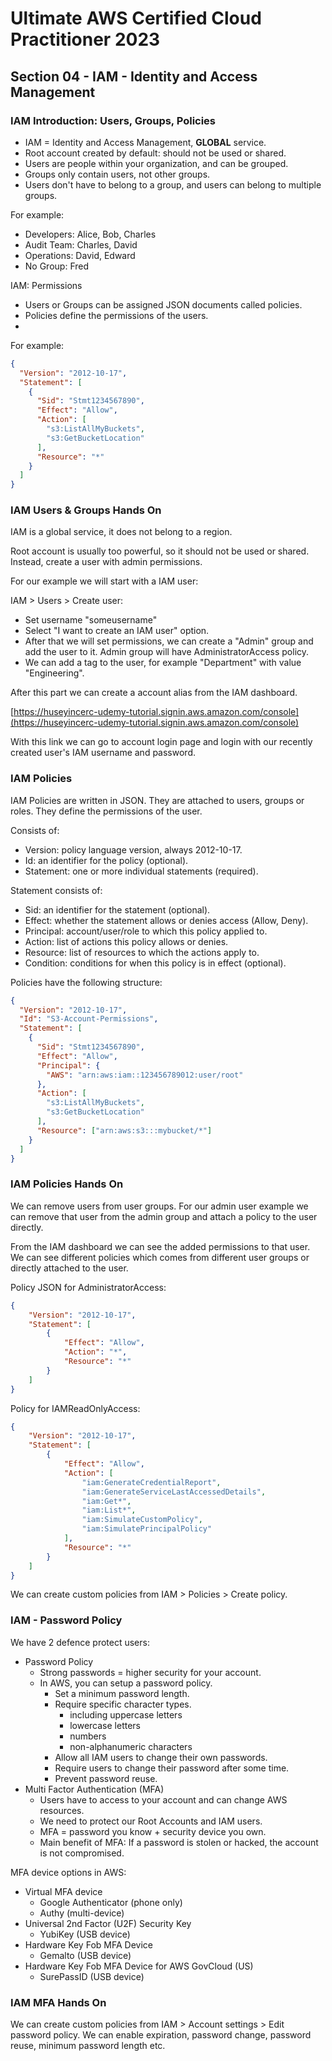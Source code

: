 # Ultimate AWS Certified Cloud Practitioner 2023

## Section 04 - IAM - Identity and Access Management

### IAM Introduction: Users, Groups, Policies

- IAM = Identity and Access Management, **GLOBAL** service.
- Root account created by default: should not be used or shared.
- Users are people within your organization, and can be grouped.
- Groups only contain users, not other groups.
- Users don't have to belong to a group, and users can belong to multiple groups.

For example:

- Developers: Alice, Bob, Charles
- Audit Team: Charles, David
- Operations: David, Edward
- No Group: Fred

IAM: Permissions

- Users or Groups can be assigned JSON documents called policies.
- Policies define the permissions of the users.
- 

For example:

```json
{
  "Version": "2012-10-17",
  "Statement": [
    {
      "Sid": "Stmt1234567890",
      "Effect": "Allow",
      "Action": [
        "s3:ListAllMyBuckets",
        "s3:GetBucketLocation"
      ],
      "Resource": "*"
    }
  ]
}
```

### IAM Users & Groups Hands On

IAM is a global service, it does not belong to a region.

Root account is usually too powerful, so it should not be used or shared. Instead, create a user with admin permissions.

For our example we will start with a IAM user:

IAM > Users > Create user: 

- Set username "someusername"
- Select "I want to create an IAM user" option.
- After that we will set permissions, we can create a "Admin" group and add the user to it. Admin group will have AdministratorAccess policy.
- We can add a tag to the user, for example "Department" with value "Engineering".

After this part we can create a account alias from the IAM dashboard.

[https://huseyincerc-udemy-tutorial.signin.aws.amazon.com/console](https://huseyincerc-udemy-tutorial.signin.aws.amazon.com/console)

With this link we can go to account login page and login with our recently created user's IAM username and password.

### IAM Policies

IAM Policies are written in JSON. They are attached to users, groups or roles. They define the permissions of the user.

Consists of:

- Version: policy language version, always 2012-10-17.
- Id: an identifier for the policy (optional).
- Statement: one or more individual statements (required).

Statement consists of:

- Sid: an identifier for the statement (optional).
- Effect: whether the statement allows or denies access (Allow, Deny).
- Principal: account/user/role to which this policy applied to.
- Action: list of actions this policy allows or denies.
- Resource: list of resources to which the actions apply to.
- Condition: conditions for when this policy is in effect (optional).

Policies have the following structure:

```json
{
  "Version": "2012-10-17",
  "Id": "S3-Account-Permissions",
  "Statement": [
    {
      "Sid": "Stmt1234567890",
      "Effect": "Allow",
      "Principal": {
        "AWS": "arn:aws:iam::123456789012:user/root"
      },
      "Action": [
        "s3:ListAllMyBuckets",
        "s3:GetBucketLocation"
      ],
      "Resource": ["arn:aws:s3:::mybucket/*"]
    }
  ]
}
```

### IAM Policies Hands On

We can remove users from user groups. For our admin user example we can remove that user from the admin group and attach a policy to the user directly.

From the IAM dashboard we can see the added permissions to that user. We can see different policies which comes from different user groups or directly attached to the user.

Policy JSON for AdministratorAccess:

```JSON
{
    "Version": "2012-10-17",
    "Statement": [
        {
            "Effect": "Allow",
            "Action": "*",
            "Resource": "*"
        }
    ]
}
```

Policy for IAMReadOnlyAccess:

```json
{
    "Version": "2012-10-17",
    "Statement": [
        {
            "Effect": "Allow",
            "Action": [
                "iam:GenerateCredentialReport",
                "iam:GenerateServiceLastAccessedDetails",
                "iam:Get*",
                "iam:List*",
                "iam:SimulateCustomPolicy",
                "iam:SimulatePrincipalPolicy"
            ],
            "Resource": "*"
        }
    ]
}
```

We can create custom policies from IAM > Policies > Create policy.

### IAM - Password Policy

We have 2 defence protect users:

- Password Policy
  - Strong passwords = higher security for your account.
  - In AWS, you can setup a password policy.
    - Set a minimum password length.
    - Require specific character types.
      - including uppercase letters
      - lowercase letters
      - numbers
      - non-alphanumeric characters
    - Allow all IAM users to change their own passwords.
    - Require users to change their password after some time.
    - Prevent password reuse.
- Multi Factor Authentication (MFA)
  - Users have to access to your account and can change AWS resources.
  - We need to protect our Root Accounts and IAM users.
  - MFA = password you know + security device you own.
  - Main benefit of MFA: If a password is stolen or hacked, the account is not compromised.

MFA device options in AWS:

- Virtual MFA device
  - Google Authenticator (phone only)
  - Authy (multi-device)
- Universal 2nd Factor (U2F) Security Key
  - YubiKey (USB device)
- Hardware Key Fob MFA Device
  - Gemalto (USB device)
- Hardware Key Fob MFA Device for AWS GovCloud (US)
  - SurePassID (USB device)

### IAM MFA Hands On

We can create custom policies from IAM > Account settings > Edit password policy. We can enable expiration, password change, password reuse, minimum password length etc.